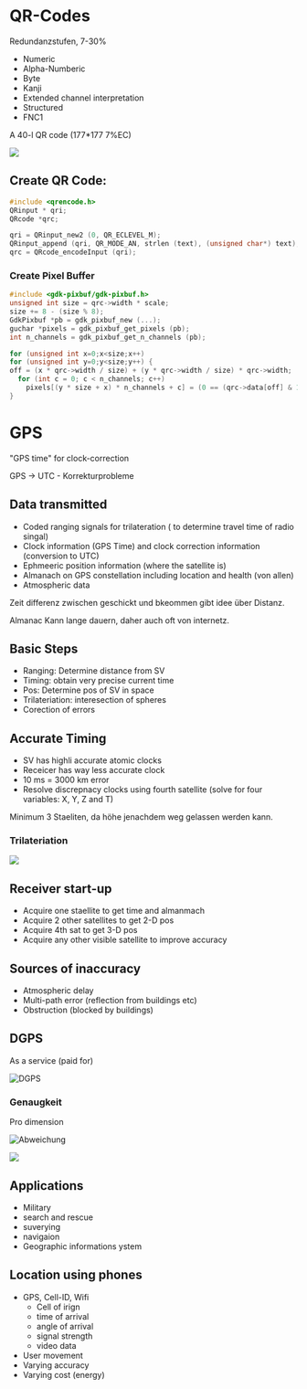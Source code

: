 # QR-Codes

Redundanzstufen, 7-30%

- Numeric
- Alpha-Numberic
- Byte
- Kanji
- Extended channel interpretation
- Structured
- FNC1

A 40-l QR code (177*177 7%EC)

![](source/img/2019-03-22-12-56-24.png)

## Create QR Code:
```C
#include <qrencode.h>
QRinput * qri;
QRcode *qrc;

qri = QRinput_new2 (0, QR_ECLEVEL_M);
QRinput_append (qri, QR_MODE_AN, strlen (text), (unsigned char*) text);
qrc = QRcode_encodeInput (qri);
```

### Create Pixel Buffer

```C
#include <gdk-pixbuf/gdk-pixbuf.h>
unsigned int size = qrc->width * scale;
size += 8 - (size % 8);
GdkPixbuf *pb = gdk_pixbuf_new (...);
guchar *pixels = gdk_pixbuf_get_pixels (pb);
int n_channels = gdk_pixbuf_get_n_channels (pb);
```

```C
for (unsigned int x=0;x<size;x++)
for (unsigned int y=0;y<size;y++) {
off = (x * qrc->width / size) + (y * qrc->width / size) * qrc->width;
  for (int c = 0; c < n_channels; c++)
    pixels[(y * size + x) * n_channels + c] = (0 == (qrc->data[off] & 1)) ? 0xFF : 0;
}
```


# GPS

"GPS time" for clock-correction 

GPS -> UTC - Korrekturprobleme

## Data transmitted

- Coded ranging signals for trilateration ( to determine travel time of radio singal)
- Clock information (GPS Time) and clock correction information (conversion to UTC)
- Ephmeeric position information (where the satellite is)
- Almanach on GPS constellation including location and health (von allen)
- Atmospheric data

Zeit differenz zwischen geschickt und bkeommen gibt idee über Distanz. 

Almanac Kann lange dauern, daher auch oft von internetz.

## Basic Steps

- Ranging: Determine distance from SV
- Timing: obtain very precise current time
- Pos: Determine pos of SV in space
- Trilateriation: interesection of spheres
- Corection of errors

## Accurate Timing

- SV has highli accurate atomic clocks
- Receicer has way less accurate clock
- 10 ms = 3000 km error
- Resolve discrepnacy clocks using fourth satellite (solve for four variables: X, Y, Z and T)

Minimum 3 Staeliten, da höhe jenachdem weg gelassen werden kann.

### Trilateriation

![](source/img/2019-03-22-14-30-44.png)
  
## Receiver start-up
- Acquire one staellite to get time and almanmach
- Acquire 2 other satellites to get 2-D pos
- Acquire 4th sat to get 3-D pos
- Acquire any other visible satellite to improve accuracy

## Sources of inaccuracy

- Atmospheric delay
- Multi-path error (reflection from buildings etc)
- Obstruction (blocked by buildings)

## DGPS

As a service (paid for)

![DGPS](source/img/2019-03-22-14-37-00.png)

### Genaugkeit

Pro dimension

![Abweichung](source/img/2019-03-22-14-36-31.png)

![](source/img/2019-03-22-14-42-29.png)

## Applications

- Military
- search and rescue
- suverying
- navigaion
- Geographic informations ystem

## Location using phones

- GPS, Cell-ID, Wifi
  - Cell of irign
  - time of arrival
  - angle of arrival
  - signal strength
  - video data
- User movement
- Varying accuracy
- Varying cost (energy)